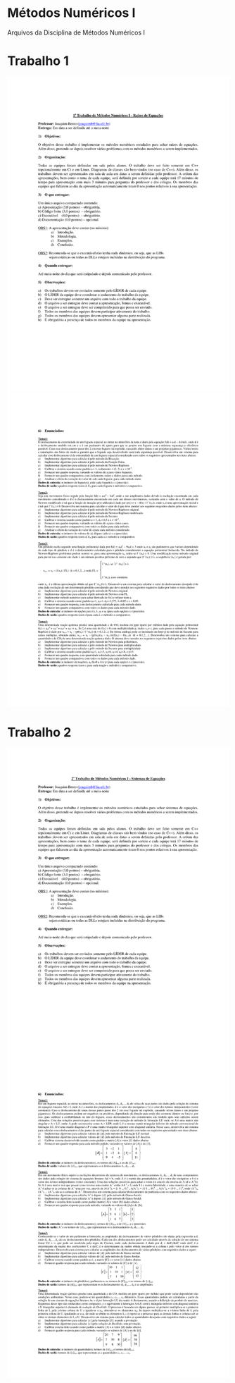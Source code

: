 # Métodos Numéricos I
Arquivos da Disciplina de Métodos Numéricos I

# Trabalho 1
![alt text](https://github.com/jarelio/Metodos-Numericos-I/blob/master/Trabalho%201/UFC_Bento_MN1_AP1_Trab_PrimeiroTrabalho-1.png)
![alt text](https://github.com/jarelio/Metodos-Numericos-I/blob/master/Trabalho%201/UFC_Bento_MN1_AP1_Trab_PrimeiroTrabalho-2.png)

# Trabalho 2
![alt text](https://github.com/jarelio/Metodos-Numericos-I/blob/master/Trabalho%202/UFC_Bento_MN1_AP2_Trab_SegundoTrabalho-1.png)
![alt text](https://github.com/jarelio/Metodos-Numericos-I/blob/master/Trabalho%202/UFC_Bento_MN1_AP2_Trab_SegundoTrabalho-2.png)
